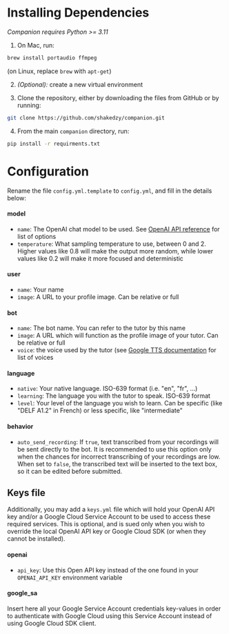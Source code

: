 # Installing Dependencies

_Companion requires Python >= 3.11_

1. On Mac, run:
```bash
brew install portaudio ffmpeg
```
(on Linux, replace `brew` with `apt-get`)

2. _(Optional):_ create a new virtual environment

3. Clone the repository, either by downloading the files
from GitHub or by running:
```bash
git clone https://github.com/shakedzy/companion.git
```

4. From the main `companion` directory, run:
```bash
pip install -r requirments.txt
```


# Configuration
Rename the file `config.yml.template` to `config.yml`, and fill in the details below:

#### model
* `name`: The OpenAI chat model to be used. See [OpenAI API reference](https://platform.openai.com/docs/api-reference/chat) 
for list of options
* `temperature`: What sampling temperature to use, between 0 and 2. Higher values like 0.8 will make the output more random, 
while lower values like 0.2 will make it more focused and deterministic

#### user
* `name`: Your name
* `image`: A URL to your profile image. Can be relative or full

#### bot
* `name`: The bot name. You can refer to the tutor by this name
* `image`: A URL which will function as the profile image of your tutor. Can be relative or full
* `voice`: the voice used by the tutor (see [Google TTS documentation](https://cloud.google.com/text-to-speech/docs/voices) 
for list of voices

#### language
* `native`: Your native language. ISO-639 format (i.e. "en", "fr", ...)
* `learning`: The language you with the tutor to speak. ISO-639 format
* `level`: Your level of the language you wish to learn. Can be specific (like "DELF A1.2" in French) or less specific, 
like "intermediate"

#### behavior
* `auto_send_recording`: If `true`, text transcribed from your recordings will be sent directly to the bot. It is 
recommended to use this option only when the chances for incorrect transcribing of your recordings are low. 
When set to `false`, the transcribed text will be inserted to the text box, so it can be edited before submitted.

## Keys file
Additionally, you may add a `keys.yml` file which will hold your OpenAI API key and/or a Google Cloud Service Account
to be used to access these required services. This is optional, and is sued only when you wish to override the local
OpenAI API key or Google Cloud SDK (or when they cannot be installed).

#### openai
* `api_key`: Use this Open API key instead of the one found in your `OPENAI_API_KEY` environment variable

#### google_sa
Insert here all your Google Service Account credentials key-values in order to authenticate with Google Cloud
using this Service Account instead of using Google Cloud SDK client. 